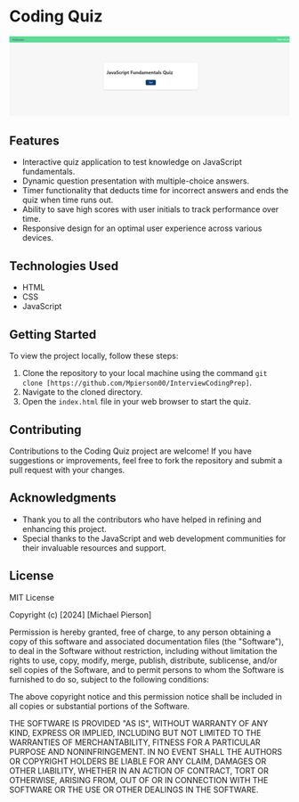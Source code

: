 # Coding Quiz

![Coding Quiz](./assets/img/127.0.0.1_5501_Class-Project_CodingQuiz_codingQuiz.html.png)

## Features

- Interactive quiz application to test knowledge on JavaScript fundamentals.
- Dynamic question presentation with multiple-choice answers.
- Timer functionality that deducts time for incorrect answers and ends the quiz when time runs out.
- Ability to save high scores with user initials to track performance over time.
- Responsive design for an optimal user experience across various devices.

## Technologies Used

- HTML
- CSS
- JavaScript

## Getting Started

To view the project locally, follow these steps:

1. Clone the repository to your local machine using the command `git clone [https://github.com/Mpierson00/InterviewCodingPrep]`.
2. Navigate to the cloned directory.
3. Open the `index.html` file in your web browser to start the quiz.

## Contributing

Contributions to the Coding Quiz project are welcome! If you have suggestions or improvements, feel free to fork the repository and submit a pull request with your changes.

## Acknowledgments

- Thank you to all the contributors who have helped in refining and enhancing this project.
- Special thanks to the JavaScript and web development communities for their invaluable resources and support.

## License

MIT License 

Copyright (c) [2024] [Michael Pierson]

Permission is hereby granted, free of charge, to any person obtaining a copy
of this software and associated documentation files (the "Software"), to deal
in the Software without restriction, including without limitation the rights
to use, copy, modify, merge, publish, distribute, sublicense, and/or sell
copies of the Software, and to permit persons to whom the Software is
furnished to do so, subject to the following conditions:

The above copyright notice and this permission notice shall be included in all
copies or substantial portions of the Software.

THE SOFTWARE IS PROVIDED "AS IS", WITHOUT WARRANTY OF ANY KIND, EXPRESS OR
IMPLIED, INCLUDING BUT NOT LIMITED TO THE WARRANTIES OF MERCHANTABILITY,
FITNESS FOR A PARTICULAR PURPOSE AND NONINFRINGEMENT. IN NO EVENT SHALL THE
AUTHORS OR COPYRIGHT HOLDERS BE LIABLE FOR ANY CLAIM, DAMAGES OR OTHER
LIABILITY, WHETHER IN AN ACTION OF CONTRACT, TORT OR OTHERWISE, ARISING FROM,
OUT OF OR IN CONNECTION WITH THE SOFTWARE OR THE USE OR OTHER DEALINGS IN THE
SOFTWARE.